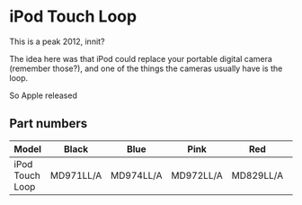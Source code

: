 # iPod Touch Loop
This is a peak 2012, innit?

The idea here was that iPod could replace your portable digital camera (remember those?), and one of the things the cameras usually have is the loop.

So Apple released 


## Part numbers

| Model | Black | Blue | Pink | Red | Yellow |
|-------|-----|-----|-----|-----|-----|
| iPod Touch Loop | MD971LL/A | MD974LL/A | MD972LL/A | MD829LL/A | MD973LL/A |
